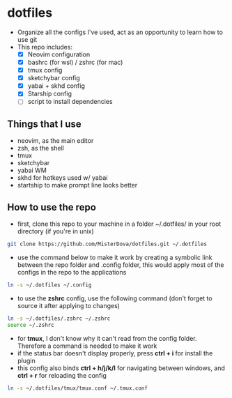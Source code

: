 # dotfiles
- Organize all the configs I've used, act as an opportunity to learn how to use git
- This repo includes:
    - [x] Neovim configuration
    - [x] bashrc (for wsl) / zshrc (for mac)
    - [x] tmux config
    - [x] sketchybar config
    - [x] yabai + skhd config
    - [x] Starship config
    - [ ] script to install dependencies
## Things that I use
- neovim, as the main editor
- zsh, as the shell
- tmux
- sketchybar
- yabai WM 
- skhd for hotkeys used w/ yabai
- startship to make prompt line looks better
## How to use the repo
- first, clone this repo to your machine in a folder ~/.dotfiles/ in your root directory (if you're in unix)
```bash
git clone https://github.com/MisterDova/dotfiles.git ~/.dotfiles
```
- use the command below to make it work by creating a symbolic link between the repo folder and .config folder, this would apply most of the configs in the repo to the applications
```bash
ln -s ~/.dotfiles ~/.config
```
- to use the **zshrc** config, use the following command (don't forget to source it after applying to changes)
```bash
ln -s ~/.dotfiles/.zshrc ~/.zshrc
source ~/.zshrc
```
- for **tmux**, I don't know why it can't read from the config folder. Therefore a command is needed to make it work
- if the status bar doesn't display properly, press **ctrl + i** for install the plugin
- this config also binds **ctrl + h/j/k/l** for navigating between windows, and **ctrl + r** for reloading the config
```bash
ln -s ~/.dotfiles/tmux/tmux.conf ~/.tmux.conf
```
